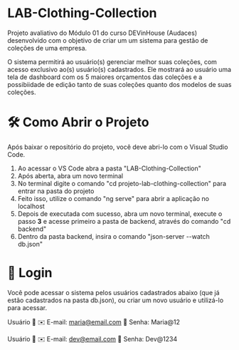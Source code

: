 # LAB-Clothing-Collection

Projeto avaliativo do Módulo 01 do curso DEVinHouse (Audaces) desenvolvido com o objetivo de criar um um sistema para gestão de coleções de uma empresa.

O sistema permitirá ao usuário(s) gerenciar melhor suas coleções, com acesso exclusivo ao(s) usuário(s) cadastrados. Ele mostrará ao usuário uma tela de dashboard com os 5 maiores orçamentos das coleções e a possibiidade de edição tanto de suas coleções quanto dos modelos de suas coleções.

<h1> 🛠️ Como Abrir o Projeto</h1>

Após baixar o repositório do projeto, você deve abri-lo com o Visual Studio Code.

<ol>
	<li>Ao acessar o VS Code abra a pasta "LAB-Clothing-Collection" </li>
	<li>Após aberta, abra um novo terminal </li>
	<li>No terminal digite o comando "cd projeto-lab-clothing-collection" para entrar na pasta do projeto</li>
	<li>Feito isso, utilize o comando "ng serve" para abrir a aplicação no localhost</li>
	<li>Depois de executada com sucesso, abra um novo terminal, execute o passo <b>3</b> e acesse primeiro a pasta de backend, através do comando "cd backend"</li>
	<li>Dentro da pasta backend, insira o comando "json-server --watch db.json"</li>
</ol>

<h1> 🚪 Login</h1>
Você pode acessar o sistema pelos usuários cadastrados abaixo (que já estão cadastrados na pasta db.json), ou criar um novo usuário e utilizá-lo para acessar.

Usuário 👩
✉️ E-mail: maria@email.com
🔑 Senha: Maria@12

Usuário 🧑
✉️ E-mail: dev@email.com
🔑 Senha: Dev@1234
